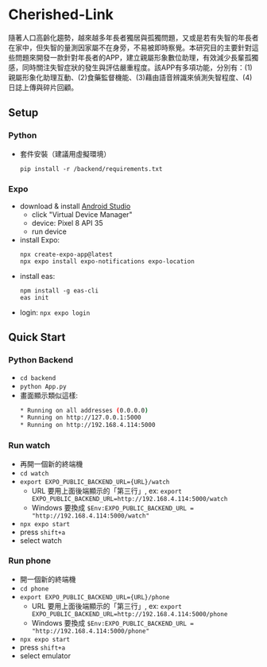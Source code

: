 # Cherished-Link
隨著人口高齡化趨勢，越來越多年長者獨居與孤獨問題，又或是若有失智的年長者在家中，但失智的量測因家屬不在身旁，不易被即時察覺。本研究目的主要針對這些問題來開發一款針對年長者的APP，建立親屬形象數位助理，有效減少長輩孤獨感，同時關注失智症狀的發生與評估嚴重程度。該APP有多項功能，分別有：(1)親屬形象化助理互動、(2)食藥監督機能、(3)藉由語音辨識來偵測失智程度、(4)日誌上傳與碎片回顧。

## Setup

### Python
* 套件安裝（建議用虛擬環境）
    ```shell
    pip install -r /backend/requirements.txt
    ```

### Expo
* download & install [Android Studio](https://developer.android.com/studio?hl=zh-tw)
    * click "Virtual Device Manager"
    * device: Pixel 8 API 35
    * run device
* install Expo: 
    ```
    npx create-expo-app@latest
    npx expo install expo-notifications expo-location
    ```
* install eas:
    ```shell
    npm install -g eas-cli
    eas init
    ```
* login: `npx expo login`

## Quick Start

### Python Backend
* `cd backend`
* `python App.py`
* 畫面顯示類似這樣:
    ```sh
    * Running on all addresses (0.0.0.0)
    * Running on http://127.0.0.1:5000
    * Running on http://192.168.4.114:5000
    ```

### Run watch
* 再開一個新的終端機
* `cd watch`
* `export EXPO_PUBLIC_BACKEND_URL={URL}/watch` 
    * URL 要用上面後端顯示的「第三行」, ex: `export EXPO_PUBLIC_BACKEND_URL=http://192.168.4.114:5000/watch`
    * Windows 要換成 `$Env:EXPO_PUBLIC_BACKEND_URL = "http://192.168.4.114:5000/watch"`
* `npx expo start`
* press `shift+a`
* select watch

### Run phone
* 開一個新的終端機
* `cd phone`
* `export EXPO_PUBLIC_BACKEND_URL={URL}/phone` 
    * URL 要用上面後端顯示的「第三行」, ex: `export EXPO_PUBLIC_BACKEND_URL=http://192.168.4.114:5000/phone`
    * Windows 要換成 `$Env:EXPO_PUBLIC_BACKEND_URL = "http://192.168.4.114:5000/phone"`
* `npx expo start`
* press `shift+a`
* select emulator
